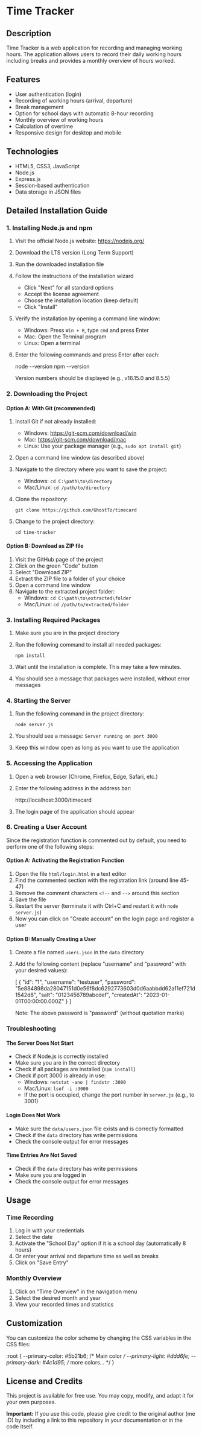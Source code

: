 # Time Tracker

## Description

Time Tracker is a web application for recording and managing working hours. The application allows users to record their daily working hours including breaks and provides a monthly overview of hours worked.

## Features

- User authentication (login)
- Recording of working hours (arrival, departure)
- Break management
- Option for school days with automatic 8-hour recording
- Monthly overview of working hours
- Calculation of overtime
- Responsive design for desktop and mobile

## Technologies

- HTML5, CSS3, JavaScript
- Node.js
- Express.js
- Session-based authentication
- Data storage in JSON files

## Detailed Installation Guide

### 1. Installing Node.js and npm

1. Visit the official Node.js website: https://nodejs.org/
2. Download the LTS version (Long Term Support)
3. Run the downloaded installation file
4. Follow the instructions of the installation wizard
   - Click "Next" for all standard options
   - Accept the license agreement
   - Choose the installation location (keep default)
   - Click "Install"
5. Verify the installation by opening a command line window:
   - Windows: Press `Win + R`, type `cmd` and press Enter
   - Mac: Open the Terminal program
   - Linux: Open a terminal
6. Enter the following commands and press Enter after each:
   
   node --version
   npm --version
   
   Version numbers should be displayed (e.g., v16.15.0 and 8.5.5)

### 2. Downloading the Project

#### Option A: With Git (recommended)

1. Install Git if not already installed:
   - Windows: https://git-scm.com/download/win
   - Mac: https://git-scm.com/download/mac
   - Linux: Use your package manager (e.g., `sudo apt install git`)

2. Open a command line window (as described above)

3. Navigate to the directory where you want to save the project:
   - Windows: `cd C:\path\to\directory`
   - Mac/Linux: `cd /path/to/directory`

4. Clone the repository:
   
   `git clone https://github.com/GhostTz/timecard`
   

5. Change to the project directory:
   
   `cd time-tracker`
   

#### Option B: Download as ZIP file

1. Visit the GitHub page of the project
2. Click on the green "Code" button
3. Select "Download ZIP"
4. Extract the ZIP file to a folder of your choice
5. Open a command line window
6. Navigate to the extracted project folder:
   - Windows: `cd C:\path\to\extracted\folder`
   - Mac/Linux: `cd /path/to/extracted/folder`

### 3. Installing Required Packages

1. Make sure you are in the project directory
2. Run the following command to install all needed packages:
   
   `npm install`
   
3. Wait until the installation is complete. This may take a few minutes.
4. You should see a message that packages were installed, without error messages

### 4. Starting the Server

1. Run the following command in the project directory:
   
   `node server.js`
   

2. You should see a message: `Server running on port 3000`

3. Keep this window open as long as you want to use the application

### 5. Accessing the Application

1. Open a web browser (Chrome, Firefox, Edge, Safari, etc.)

2. Enter the following address in the address bar:
   
   http://localhost:3000/timecard
   

3. The login page of the application should appear

### 6. Creating a User Account

Since the registration function is commented out by default, you need to perform one of the following steps:

#### Option A: Activating the Registration Function

1. Open the file `html/login.html` in a text editor
2. Find the commented section with the registration link (around line 45-47)
3. Remove the comment characters `<!--` and `-->` around this section
4. Save the file
5. Restart the server (terminate it with Ctrl+C and restart it with `node server.js`)
6. Now you can click on "Create account" on the login page and register a user

#### Option B: Manually Creating a User

1. Create a file named `users.json` in the `data` directory
2. Add the following content (replace "username" and "password" with your desired values):
   
   [
     {
       "id": "1",
       "username": "testuser",
       "password": "5e884898da28047151d0e56f8dc6292773603d0d6aabbdd62a11ef721d1542d8",
       "salt": "0123456789abcdef",
       "createdAt": "2023-01-01T00:00:00.000Z"
     }
   ]
   
   Note: The above password is "password" (without quotation marks)

### Troubleshooting

#### The Server Does Not Start

- Check if Node.js is correctly installed
- Make sure you are in the correct directory
- Check if all packages are installed (`npm install`)
- Check if port 3000 is already in use:
  - Windows: `netstat -ano | findstr :3000`
  - Mac/Linux: `lsof -i :3000`
  - If the port is occupied, change the port number in `server.js` (e.g., to 3001)

#### Login Does Not Work

- Make sure the `data/users.json` file exists and is correctly formatted
- Check if the `data` directory has write permissions
- Check the console output for error messages

#### Time Entries Are Not Saved

- Check if the `data` directory has write permissions
- Make sure you are logged in
- Check the console output for error messages

## Usage

### Time Recording

1. Log in with your credentials
2. Select the date
3. Activate the "School Day" option if it is a school day (automatically 8 hours)
4. Or enter your arrival and departure time as well as breaks
5. Click on "Save Entry"

### Monthly Overview

1. Click on "Time Overview" in the navigation menu
2. Select the desired month and year
3. View your recorded times and statistics

## Customization

You can customize the color scheme by changing the CSS variables in the CSS files:

:root {
  --primary-color: #5b21b6; /* Main color */
  --primary-light: #ddd6fe;
  --primary-dark: #4c1d95;
  /* more colors... */
}

## License and Credits

This project is available for free use. You may copy, modify, and adapt it for your own purposes.

**Important:** If you use this code, please give credit to the original author (me :D) by including a link to this repository in your documentation or in the code itself.
